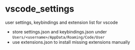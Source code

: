 # vscode_settings

user settings, keybindings and extension list for vscode

* store settings.json and keybindings.json under `Users/<username>/AppData/Roaming/Code/User`
* use extensions.json to install missing extensions manually
